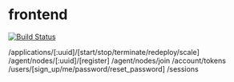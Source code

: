 # frontend
[![Build Status](https://travis-ci.org/fcomb/frontend.svg?branch=master)](https://travis-ci.org/fcomb/frontend)

/applications/[:uuid]/[start/stop/terminate/redeploy/scale]
/agent/nodes/[:uuid]/[register]
/agent/nodes/join
/account/tokens
/users/[sign_up/me/password/reset_password]
/sessions
